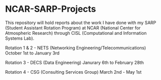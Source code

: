 # NCAR-SARP-Projects

This repository will hold reports about the work I have done with my SARP (Student Assistant Rotation Program) at NCAR (National Center for Atmospheric Research) through CISL (Computational and Information Systems Lab). 

Rotation 1 & 2 - NETS (Networking Engineering/Telecommunications) October 1st to January 3rd

Rotation 3 - DECS (Data Engineering) Janurary 6th to February 28th

Rotation 4 - CSG (Consulting Services Group) March 2nd - May 1st
